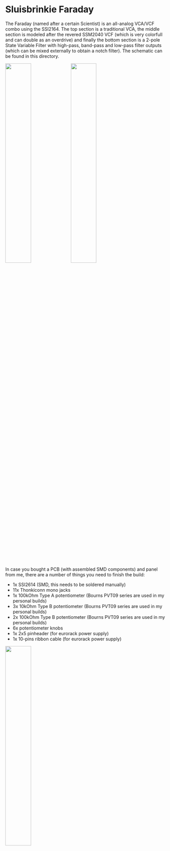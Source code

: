 # Sluisbrinkie Faraday

The Faraday (named after a certain Scientist) is an all-analog VCA/VCF combo using the SSI2164. The top section is a traditional VCA, the middle section is modeled after the revered SSM2040 VCF (which is very colorfull and can double as an overdrive) and finally the bottom section is a 2-pole State Variable Filter with high-pass, band-pass and low-pass filter outputs (which can be mixed externally to obtain a notch filter). The schematic can be found in this directory.

<img src ="https://github.com/user-attachments/assets/fa58cf46-f778-4b80-a235-95806e45d92b" width="40%"> <img src ="https://github.com/user-attachments/assets/15bee6b6-4270-4b7d-ac7f-dbeae1bd82ae" width="40%">


In case you bought a PCB (with assembled SMD components) and panel from me, there are a number of things you need to finish the build:

- 1x SSI2614 (SMD, this needs to be soldered manually)
- 11x Thonkiconn mono jacks
- 1x 100kOhm Type A potentiometer (Bourns PVT09 series are used in my personal builds)
- 3x 10kOhm Type B potentiometer (Bourns PVT09 series are used in my personal builds)
- 2x 100kOhm Type B potentiometer (Bourns PVT09 series are used in my personal builds)
- 6x potentiometer knobs
- 1x 2x5 pinheader (for eurorack power supply)
- 1x 10-pins ribbon cable (for eurorack power supply)

<img src ="https://github.com/user-attachments/assets/9026515a-5394-4326-84b6-ff71c241498d" width="40%">
